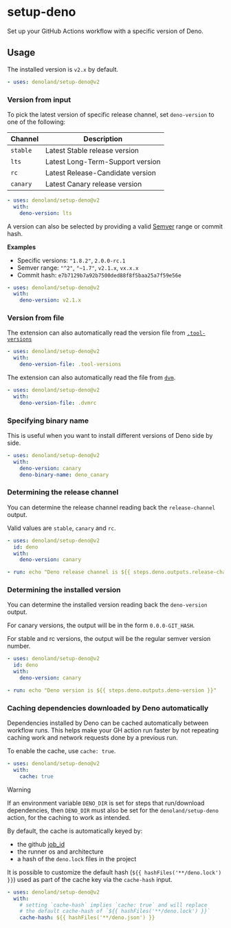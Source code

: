 # setup-deno

Set up your GitHub Actions workflow with a specific version of Deno.

## Usage

The installed version is `v2.x` by default.

```yaml
- uses: denoland/setup-deno@v2
```

### Version from input

To pick the latest version of specific release channel, set `deno-version` to
one of the following:

| Channel  | Description                      |
| -------- | -------------------------------- |
| `stable` | Latest Stable release version    |
| `lts`    | Latest Long-Term-Support version |
| `rc`     | Latest Release-Candidate version |
| `canary` | Latest Canary release version    |

```yaml
- uses: denoland/setup-deno@v2
  with:
    deno-version: lts
```

A version can also be selected by providing a valid [Semver][sv] range or commit
hash.

**Examples**

- Specific versions: `"1.8.2"`, `2.0.0-rc.1`
- Semver range: `"^2"`, `"~1.7"`, `v2.1.x`, `vx.x.x`
- Commit hash: `e7b7129b7a92b7500ded88f8f5baa25a7f59e56e`

```yaml
- uses: denoland/setup-deno@v2
  with:
    deno-version: v2.1.x
```

[sv]: https://devhints.io/semver

### Version from file

The extension can also automatically read the version file from
[`.tool-versions`](https://asdf-vm.com/manage/configuration.html#tool-versions)

```yaml
- uses: denoland/setup-deno@v2
  with:
    deno-version-file: .tool-versions
```

The extension can also automatically read the file from
[`dvm`](https://github.com/justjavac/dvm).

```yaml
- uses: denoland/setup-deno@v2
  with:
    deno-version-file: .dvmrc
```

### Specifying binary name

This is useful when you want to install different versions of Deno side by side.

```yaml
- uses: denoland/setup-deno@v2
  with:
    deno-version: canary
    deno-binary-name: deno_canary
```

### Determining the release channel

You can determine the release channel reading back the `release-channel` output.

Valid values are `stable`, `canary` and `rc`.

```yaml
- uses: denoland/setup-deno@v2
  id: deno
  with:
    deno-version: canary

- run: echo "Deno release channel is ${{ steps.deno.outputs.release-channel }}"
```

### Determining the installed version

You can determine the installed version reading back the `deno-version` output.

For canary versions, the output will be in the form `0.0.0-GIT_HASH`.

For stable and rc versions, the output will be the regular semver version
number.

```yaml
- uses: denoland/setup-deno@v2
  id: deno
  with:
    deno-version: canary

- run: echo "Deno version is ${{ steps.deno.outputs.deno-version }}"
```

### Caching dependencies downloaded by Deno automatically

Dependencies installed by Deno can be cached automatically between workflow
runs. This helps make your GH action run faster by not repeating caching work
and network requests done by a previous run.

To enable the cache, use `cache: true`.

```yaml
- uses: denoland/setup-deno@v2
  with:
    cache: true
```

> [!WARNING]
> If an environment variable `DENO_DIR` is set for steps that run/download
> dependencies, then `DENO_DIR` must also be set for the `denoland/setup-deno`
> action, for the caching to work as intended.

By default, the cache is automatically keyed by:

- the github
  [job_id](https://docs.github.com/en/actions/writing-workflows/workflow-syntax-for-github-actions#jobsjob_id)
- the runner os and architecture
- a hash of the `deno.lock` files in the project

It is possible to customize the default hash
(`${{ hashFiles('**/deno.lock') }}`) used as part of the cache key via the
`cache-hash` input.

```yaml
- uses: denoland/setup-deno@v2
  with:
    # setting `cache-hash` implies `cache: true` and will replace
    # the default cache-hash of `${{ hashFiles('**/deno.lock') }}`
    cache-hash: ${{ hashFiles('**/deno.json') }}
```
